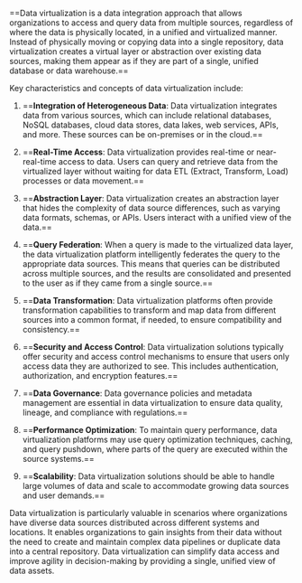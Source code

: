 ==Data virtualization is a data integration approach that allows organizations to access and query data from multiple sources, regardless of where the data is physically located, in a unified and virtualized manner. Instead of physically moving or copying data into a single repository, data virtualization creates a virtual layer or abstraction over existing data sources, making them appear as if they are part of a single, unified database or data warehouse.==

Key characteristics and concepts of data virtualization include:

1. ==**Integration of Heterogeneous Data**: Data virtualization integrates data from various sources, which can include relational databases, NoSQL databases, cloud data stores, data lakes, web services, APIs, and more. These sources can be on-premises or in the cloud.==

2. ==**Real-Time Access**: Data virtualization provides real-time or near-real-time access to data. Users can query and retrieve data from the virtualized layer without waiting for data ETL (Extract, Transform, Load) processes or data movement.==

3. ==**Abstraction Layer**: Data virtualization creates an abstraction layer that hides the complexity of data source differences, such as varying data formats, schemas, or APIs. Users interact with a unified view of the data.==

4. ==**Query Federation**: When a query is made to the virtualized data layer, the data virtualization platform intelligently federates the query to the appropriate data sources. This means that queries can be distributed across multiple sources, and the results are consolidated and presented to the user as if they came from a single source.==

5. ==**Data Transformation**: Data virtualization platforms often provide transformation capabilities to transform and map data from different sources into a common format, if needed, to ensure compatibility and consistency.==

6. ==**Security and Access Control**: Data virtualization solutions typically offer security and access control mechanisms to ensure that users only access data they are authorized to see. This includes authentication, authorization, and encryption features.==

7. ==**Data Governance**: Data governance policies and metadata management are essential in data virtualization to ensure data quality, lineage, and compliance with regulations.==

8. ==**Performance Optimization**: To maintain query performance, data virtualization platforms may use query optimization techniques, caching, and query pushdown, where parts of the query are executed within the source systems.==

9. ==**Scalability**: Data virtualization solutions should be able to handle large volumes of data and scale to accommodate growing data sources and user demands.==

Data virtualization is particularly valuable in scenarios where organizations have diverse data sources distributed across different systems and locations. It enables organizations to gain insights from their data without the need to create and maintain complex data pipelines or duplicate data into a central repository. Data virtualization can simplify data access and improve agility in decision-making by providing a single, unified view of data assets.